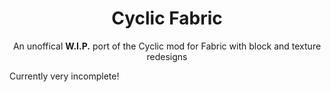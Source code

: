 <h1 align="center"> Cyclic Fabric</h1>
<p align="center">An unoffical <b>W.I.P.</b> port of the Cyclic mod for Fabric with block and texture redesigns</p>

Currently very incomplete!
